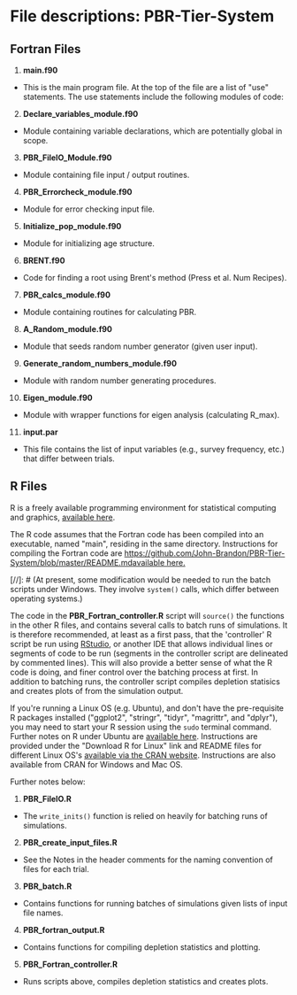 File descriptions: PBR-Tier-System
===============

## Fortran Files

1. **main.f90** 
  * This is the main program file. At the top of the file are a list of "use" statements. The use statements include the following modules of code: 

2. **Declare_variables_module.f90**  
  * Module containing variable declarations, which are potentially global in scope.

3. **PBR_FileIO_Module.f90**  
  * Module containing file input / output routines.

4. **PBR_Errorcheck_module.f90**  
  * Module for error checking input file. 

5. **Initialize_pop_module.f90**  
  * Module for initializing age structure.

6. **BRENT.f90**  
  * Code for finding a root using Brent's method (Press et al. Num Recipes).

7. **PBR_calcs_module.f90**  
  * Module containing routines for calculating PBR.

8. **A_Random_module.f90**  
  * Module that seeds random number generator (given user input).

9. **Generate_random_numbers_module.f90**  
  * Module with random number generating procedures.

10. **Eigen_module.f90**  
  * Module with wrapper functions for eigen analysis (calculating R_max).

11. **input.par**  
  * This file contains the list of input variables (e.g., survey frequency, etc.) that differ between trials. 

## R Files 
R is a freely available programming environment for statistical computing and graphics, <a href="https://cran.r-project.org/" target="_blank">available here</a>. 

The R code assumes that the Fortran code has been compiled into an executable, named "main", residing in the same directory. Instructions for compiling the Fortran code are https://github.com/John-Brandon/PBR-Tier-System/blob/master/README.md<a href="https://github.com/John-Brandon/PBR-Tier-System/blob/master/README.md" target="_blank">available here.</a>

[//]: # (At present, some modification would be needed to run the batch scripts under Windows. They involve `system()` calls, which differ between operating systems.)

The code in the **PBR_Fortran_controller.R** script will `source()` the functions in the other R files, and contains several calls to batch runs of simulations. It is therefore recommended, at least as a first pass, that the 'controller' R script be run using <a href="https://www.rstudio.com/" target="_blank">RStudio</a>, or another IDE that allows individual lines or segments of code to be run (segments in the controller script are delineated by commented lines). This will also provide a better sense of what the R code is doing, and  finer control over the batching process at first. In addition to batching runs, the controller script compiles depletion statisics and creates plots of from the simulation output.  

If you're running a Linux OS (e.g. Ubuntu), and don't have the pre-requisite R packages installed ("ggplot2", "stringr", "tidyr", "magrittr", and "dplyr"), you may need to start your R session using the `sudo` terminal command. Further notes on R under Ubuntu are <a href="https://github.com/John-Brandon/PBR-Tier-System/blob/master/PBR%20Netbeans/Readme_Ubuntu_R.md" target="_blank">available here</a>. Instructions are provided under the "Download R for Linux" link and README files for different Linux OS's <a href="https://cran.r-project.org/" target="_blank">available via the CRAN website</a>. Instructions are also available from CRAN for Windows and Mac OS. 

Further notes below:   

1. **PBR_FileIO.R**
  * The `write_inits()` function is relied on heavily for batching runs of simulations.
  
2. **PBR_create_input_files.R**
  * See the Notes in the header comments for the naming convention of files for each trial.

3. **PBR_batch.R**
  * Contains functions for running batches of simulations given lists of input file names. 

4. **PBR_fortran_output.R**
  * Contains functions for compiling depletion statistics and plotting. 

5. **PBR_Fortran_controller.R**
  * Runs scripts above, compiles depletion statistics and creates plots.
  